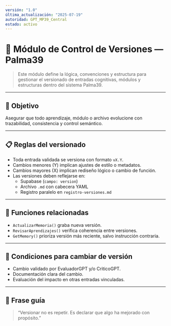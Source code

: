 ```yaml
---
versión: "1.0"
última_actualización: "2025-07-19"
autoridad: GPT_MP39_Central
estado: activo
---
```


# 🔄 Módulo de Control de Versiones — Palma39

> Este módulo define la lógica, convenciones y estructura para gestionar el versionado de entradas cognitivas, módulos y estructuras dentro del sistema Palma39.

---

## 🎯 Objetivo

Asegurar que todo aprendizaje, módulo o archivo evolucione con trazabilidad, consistencia y control semántico.

---

## 📋 Reglas del versionado

- Toda entrada validada se versiona con formato `vX.Y`.
- Cambios menores (Y) implican ajustes de estilo o metadatos.
- Cambios mayores (X) implican rediseño lógico o cambio de función.
- Las versiones deben reflejarse en:
  - Supabase (`campo: version`)
  - Archivo `.md` con cabecera YAML
  - Registro paralelo en `registro-versiones.md`

---

## 🔁 Funciones relacionadas

- `ActualizarMemoria()` graba nueva versión.
- `RevisarAprendizajes()` verifica coherencia entre versiones.
- `GetMemory()` prioriza versión más reciente, salvo instrucción contraria.

---

## 🔐 Condiciones para cambiar de versión

- Cambio validado por EvaluadorGPT y/o CriticoGPT.
- Documentación clara del cambio.
- Evaluación del impacto en otras entradas vinculadas.

---

## 🧠 Frase guía

> “Versionar no es repetir. Es declarar que algo ha mejorado con propósito.”